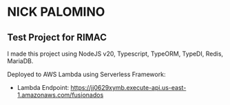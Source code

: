 NICK PALOMINO
==

Test Project for RIMAC
--

I made this project using NodeJS v20, Typescript, TypeORM, TypeDI, Redis, MariaDB.

Deployed to AWS Lambda using Serverless Framework:

- Lambda Endpoint: https://jj0629xymb.execute-api.us-east-1.amazonaws.com/fusionados